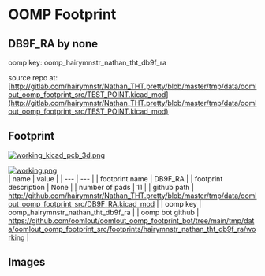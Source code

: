 # OOMP Footprint  
## DB9F_RA  by none  
  
oomp key: oomp_hairymnstr_nathan_tht_db9f_ra  
  
source repo at: [http://gitlab.com/hairymnstr/Nathan_THT.pretty/blob/master/tmp/data/oomlout_oomp_footprint_src/TEST_POINT.kicad_mod](http://gitlab.com/hairymnstr/Nathan_THT.pretty/blob/master/tmp/data/oomlout_oomp_footprint_src/TEST_POINT.kicad_mod)  
## Footprint  
  
[![working_kicad_pcb_3d.png](working_kicad_pcb_3d_600.png)](working_kicad_pcb_3d.png)  
  
[![working.png](working_600.png)](working.png)  
| name | value | 
| --- | --- | 
| footprint name | DB9F_RA | 
| footprint description | None | 
| number of pads | 11 | 
| github path | http://github.com/hairymnstr/Nathan_THT.pretty/blob/master/tmp/data/oomlout_oomp_footprint_src/DB9F_RA.kicad_mod | 
| oomp key | oomp_hairymnstr_nathan_tht_db9f_ra | 
| oomp bot github | https://github.com/oomlout/oomlout_oomp_footprint_bot/tree/main/tmp/data/oomlout_oomp_footprint_src/footprints/hairymnstr_nathan_tht_db9f_ra/working | 
## Images  
